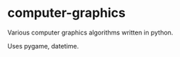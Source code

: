 # computer-graphics


Various computer graphics algorithms written in python.

Uses pygame, datetime.
